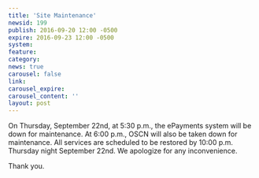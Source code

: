 ```yaml
---
title: 'Site Maintenance'
newsid: 199
publish: 2016-09-20 12:00 -0500
expire: 2016-09-23 12:00 -0500
system: 
feature: 
category: 
news: true
carousel: false
link: 
carousel_expire: 
carousel_content: ''
layout: post
---
```

<p>On Thursday, September 22nd, at 5:30 p.m., the ePayments system will be down for maintenance.  At 6:00 p.m., OSCN will also be taken down for maintenance.  All services are scheduled to be restored by 10:00 p.m. Thursday night September 22nd.  We apologize for any inconvenience.
</p><p>Thank you.</p>